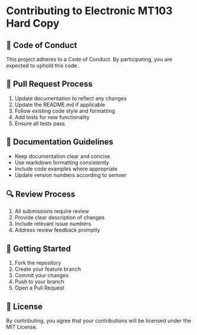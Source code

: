 # Contributing to Electronic MT103 Hard Copy

## 🎯 Code of Conduct

This project adheres to a Code of Conduct. By participating, you are expected to uphold this code.

## 🔄 Pull Request Process

1. Update documentation to reflect any changes
2. Update the README.md if applicable
3. Follow existing code style and formatting
4. Add tests for new functionality
5. Ensure all tests pass

## 📝 Documentation Guidelines

- Keep documentation clear and concise
- Use markdown formatting consistently
- Include code examples where appropriate
- Update version numbers according to semver

## 🔍 Review Process

1. All submissions require review
2. Provide clear description of changes
3. Include relevant issue numbers
4. Address review feedback promptly

## 🚀 Getting Started

1. Fork the repository
2. Create your feature branch
3. Commit your changes
4. Push to your branch
5. Open a Pull Request

## 📜 License

By contributing, you agree that your contributions will be licensed under the MIT License.

